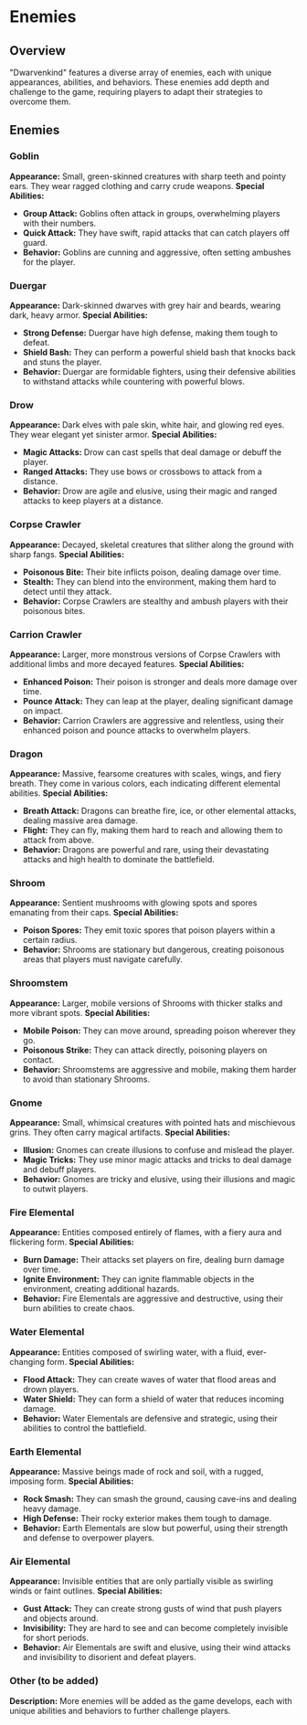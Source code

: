 # Enemies

## Overview
"Dwarvenkind" features a diverse array of enemies, each with unique appearances, abilities, and behaviors. These enemies add depth and challenge to the game, requiring players to adapt their strategies to overcome them.

## Enemies

### Goblin
**Appearance:** Small, green-skinned creatures with sharp teeth and pointy ears. They wear ragged clothing and carry crude weapons.
**Special Abilities:**
- **Group Attack:** Goblins often attack in groups, overwhelming players with their numbers.
- **Quick Attack:** They have swift, rapid attacks that can catch players off guard.
- **Behavior:** Goblins are cunning and aggressive, often setting ambushes for the player.

### Duergar
**Appearance:** Dark-skinned dwarves with grey hair and beards, wearing dark, heavy armor.
**Special Abilities:**
- **Strong Defense:** Duergar have high defense, making them tough to defeat.
- **Shield Bash:** They can perform a powerful shield bash that knocks back and stuns the player.
- **Behavior:** Duergar are formidable fighters, using their defensive abilities to withstand attacks while countering with powerful blows.

### Drow
**Appearance:** Dark elves with pale skin, white hair, and glowing red eyes. They wear elegant yet sinister armor.
**Special Abilities:**
- **Magic Attacks:** Drow can cast spells that deal damage or debuff the player.
- **Ranged Attacks:** They use bows or crossbows to attack from a distance.
- **Behavior:** Drow are agile and elusive, using their magic and ranged attacks to keep players at a distance.

### Corpse Crawler
**Appearance:** Decayed, skeletal creatures that slither along the ground with sharp fangs.
**Special Abilities:**
- **Poisonous Bite:** Their bite inflicts poison, dealing damage over time.
- **Stealth:** They can blend into the environment, making them hard to detect until they attack.
- **Behavior:** Corpse Crawlers are stealthy and ambush players with their poisonous bites.

### Carrion Crawler
**Appearance:** Larger, more monstrous versions of Corpse Crawlers with additional limbs and more decayed features.
**Special Abilities:**
- **Enhanced Poison:** Their poison is stronger and deals more damage over time.
- **Pounce Attack:** They can leap at the player, dealing significant damage on impact.
- **Behavior:** Carrion Crawlers are aggressive and relentless, using their enhanced poison and pounce attacks to overwhelm players.

### Dragon
**Appearance:** Massive, fearsome creatures with scales, wings, and fiery breath. They come in various colors, each indicating different elemental abilities.
**Special Abilities:**
- **Breath Attack:** Dragons can breathe fire, ice, or other elemental attacks, dealing massive area damage.
- **Flight:** They can fly, making them hard to reach and allowing them to attack from above.
- **Behavior:** Dragons are powerful and rare, using their devastating attacks and high health to dominate the battlefield.

### Shroom
**Appearance:** Sentient mushrooms with glowing spots and spores emanating from their caps.
**Special Abilities:**
- **Poison Spores:** They emit toxic spores that poison players within a certain radius.
- **Behavior:** Shrooms are stationary but dangerous, creating poisonous areas that players must navigate carefully.

### Shroomstem
**Appearance:** Larger, mobile versions of Shrooms with thicker stalks and more vibrant spots.
**Special Abilities:**
- **Mobile Poison:** They can move around, spreading poison wherever they go.
- **Poisonous Strike:** They can attack directly, poisoning players on contact.
- **Behavior:** Shroomstems are aggressive and mobile, making them harder to avoid than stationary Shrooms.

### Gnome
**Appearance:** Small, whimsical creatures with pointed hats and mischievous grins. They often carry magical artifacts.
**Special Abilities:**
- **Illusion:** Gnomes can create illusions to confuse and mislead the player.
- **Magic Tricks:** They use minor magic attacks and tricks to deal damage and debuff players.
- **Behavior:** Gnomes are tricky and elusive, using their illusions and magic to outwit players.

### Fire Elemental
**Appearance:** Entities composed entirely of flames, with a fiery aura and flickering form.
**Special Abilities:**
- **Burn Damage:** Their attacks set players on fire, dealing burn damage over time.
- **Ignite Environment:** They can ignite flammable objects in the environment, creating additional hazards.
- **Behavior:** Fire Elementals are aggressive and destructive, using their burn abilities to create chaos.

### Water Elemental
**Appearance:** Entities composed of swirling water, with a fluid, ever-changing form.
**Special Abilities:**
- **Flood Attack:** They can create waves of water that flood areas and drown players.
- **Water Shield:** They can form a shield of water that reduces incoming damage.
- **Behavior:** Water Elementals are defensive and strategic, using their abilities to control the battlefield.

### Earth Elemental
**Appearance:** Massive beings made of rock and soil, with a rugged, imposing form.
**Special Abilities:**
- **Rock Smash:** They can smash the ground, causing cave-ins and dealing heavy damage.
- **High Defense:** Their rocky exterior makes them tough to damage.
- **Behavior:** Earth Elementals are slow but powerful, using their strength and defense to overpower players.

### Air Elemental
**Appearance:** Invisible entities that are only partially visible as swirling winds or faint outlines.
**Special Abilities:**
- **Gust Attack:** They can create strong gusts of wind that push players and objects around.
- **Invisibility:** They are hard to see and can become completely invisible for short periods.
- **Behavior:** Air Elementals are swift and elusive, using their wind attacks and invisibility to disorient and defeat players.

### Other (to be added)
**Description:** More enemies will be added as the game develops, each with unique abilities and behaviors to further challenge players.
